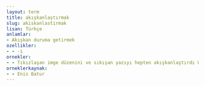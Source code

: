 ```yaml
---
layout: term
title: akışkanlaştırmak
slug: akiskanlastirmak
lisan: Türkçe
anlamlar:
- Akışkan duruma getirmek
ozellikler:
- - -i
ornekler:
- - Tıkızlaşan imge düzenini ve sıkışan yazıyı hepten akışkanlaştırdı Oktay Rifat şiiri.
orneklerkaynak:
- - Enis Batur
---
```

